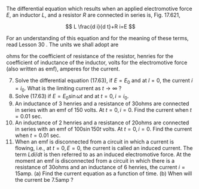 The differential equation which results when an applied electromotive force $E$, an inductor $L$, and a resistor $R$ are connected in series is, Fig. 17.621,

$$
L \frac{d i}{d t}+R i=E
$$

For an understanding of this equation and for the meaning of these terms, read Lesson 30 . The units we shall adopt are

ohms for the coefficient of resistance of the resistor, henries for the coefficient of inductance of the inductor, volts for the electromotive force (also written as emf), amperes for the current.

7. Solve the differential equation (17.63), if $E=E_{0}$ and at $l=0$, the current $i=i_{0}$. What is the limiting current as $t \rightarrow \infty$ ?
8. Solve (17.63) if $E=E_{0} \sin \omega t$ and at $t=0, i=i_{0}$.
9. An inductance of 3 henries and a resistance of $30 \mathrm{ohms}$ are connected in series with an emf of 150 volts. At $t=0, i=0$. Find the current when $t=0.01$ sec.
10. An inductance of 2 henries and a resistance of $20 \mathrm{ohms}$ are connected in series with an emf of $100 \sin 150 t$ volts. At $t=0, i=0$. Find the current when $t=0.01$ sec.
11. When an emf is disconnected from a circuit in which a current is flowing, i.e., at $t=0, E=0$, the current is called an induced current. The term $L d i / d t$ is then referred to as an induced electromotive force. At the moment an emf is disconnected from a circuit in which there is a resistance of $30 \mathrm{ohms}$ and an inductance of 6 henries, the current $i=15 \mathrm{amp}$. (a) Find the current equation as a function of time. (b) When will the current be $7.5 \mathrm{amp}$ ?